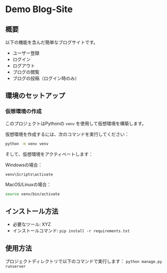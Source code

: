 # Demo Blog-Site

## 概要
以下の機能を含んだ簡単なブログサイトです。
- ユーザー登録
- ログイン
- ログアウト
- ブログの閲覧
- ブログの投稿（ログイン時のみ）

## 環境のセットアップ

### 仮想環境の作成

このプロジェクトはPythonの `venv` を使用して仮想環境を構築します。

仮想環境を作成するには、次のコマンドを実行してください：

```bash
python -m venv venv
```

そして、仮想環境をアクティベートします：

Windowsの場合：
```bash
venv\Scripts\activate
```

MacOS/Linuxの場合：
```bash
source venv/bin/activate
```

## インストール方法
- 必要なツール: XYZ
- インストールコマンド: `pip install -r requirements.txt`

## 使用方法
プロジェクトディレクトリで以下のコマンドで実行します：
`python manage.py runserver`
